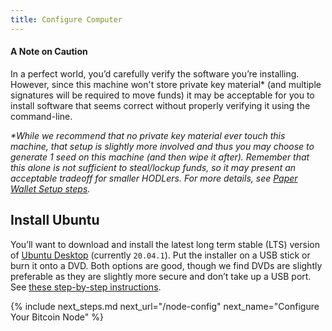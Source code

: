 ```yaml
---
title: Configure Computer
---
```


#### A Note on Caution
In a perfect world, you’d carefully verify the software you’re installing.
However, since this machine won't store private key material\* (and multiple signatures will be required to move funds) it may be acceptable for you to install software that seems correct without properly verifying it using the command-line.

_\*While we recommend that no private key material ever touch this machine, that setup is slightly more involved and thus you may choose to generate 1 seed on this machine (and then wipe it after).
Remember that this alone is not sufficient to steal/lockup funds, so it may present an acceptable tradeoff for smaller HODLers.
For more details, see [Paper Wallet Setup steps](/setup-wallets/paper)._

## Install Ubuntu

You’ll want to download and install the latest long term stable (LTS) version of [Ubuntu Desktop](https://ubuntu.com/download/desktop) (currently `20.04.1`).
Put the installer on a USB stick or burn it onto a DVD.
Both options are good, though we find DVDs are slightly preferable as they are slightly more secure and don’t take up a USB port.
See [these step-by-step instructions](https://ubuntu.com/tutorials/install-ubuntu-desktop).



{% include next_steps.md next_url="/node-config" next_name="Configure Your Bitcoin Node" %}
